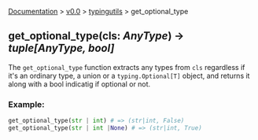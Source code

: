 [Documentation](/docs/documentation.md) >
 [v0.0](/docs/0.0/version.md) >
  [typingutils](/docs/0.0/typingutils/module.md) >
   get_optional_type

## get_optional_type(cls: _AnyType_) -> _tuple[AnyType, bool]_

The `get_optional_type` function extracts any types from `cls` regardless if it's an ordinary type, a union or a `typing.Optional[T]` object, and returns it along with a bool indicatig if optional or not.

### Example:
```python
get_optional_type(str | int) # => (str|int, False)
get_optional_type(str | int |None) # => (str|int, True)
```